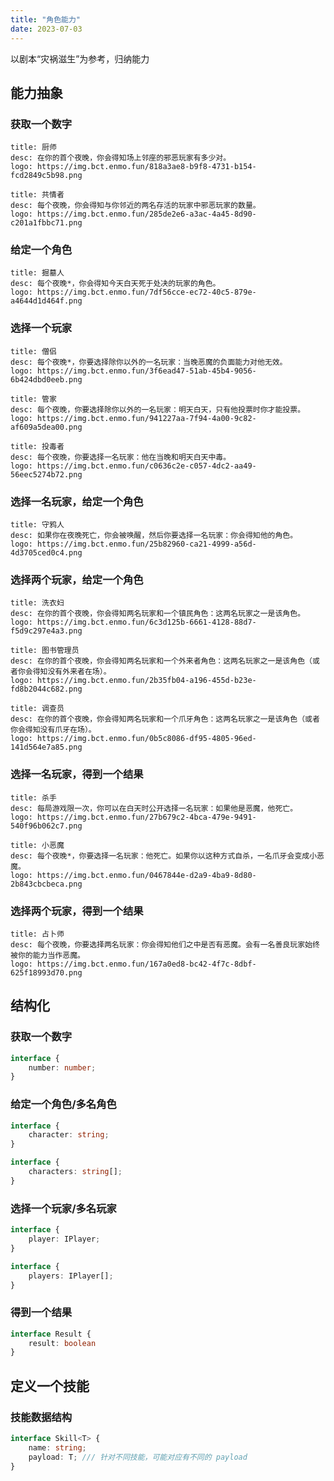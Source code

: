 ```yaml
---
title: "角色能力"
date: 2023-07-03
---
```


以剧本“灾祸滋生”为参考，归纳能力

## 能力抽象

### 获取一个数字

```card
title: 厨师
desc: 在你的首个夜晚，你会得知场上邻座的邪恶玩家有多少对。
logo: https://img.bct.enmo.fun/818a3ae8-b9f8-4731-b154-fcd2849c5b98.png
```

```card
title: 共情者
desc: 每个夜晚，你会得知与你邻近的两名存活的玩家中邪恶玩家的数量。
logo: https://img.bct.enmo.fun/285de2e6-a3ac-4a45-8d90-c201a1fbbc71.png
```

### 给定一个角色

```card
title: 掘墓人
desc: 每个夜晚*，你会得知今天白天死于处决的玩家的角色。
logo: https://img.bct.enmo.fun/7df56cce-ec72-40c5-879e-a4644d1d464f.png
```

### 选择一个玩家

```card
title: 僧侣
desc: 每个夜晚*，你要选择除你以外的一名玩家：当晚恶魔的负面能力对他无效。
logo: https://img.bct.enmo.fun/3f6ead47-51ab-45b4-9056-6b424dbd0eeb.png
```

```card
title: 管家
desc: 每个夜晚，你要选择除你以外的一名玩家：明天白天，只有他投票时你才能投票。
logo: https://img.bct.enmo.fun/941227aa-7f94-4a00-9c82-af609a5dea00.png
```

```card
title: 投毒者
desc: 每个夜晚，你要选择一名玩家：他在当晚和明天白天中毒。
logo: https://img.bct.enmo.fun/c0636c2e-c057-4dc2-aa49-56eec5274b72.png
```

### 选择一名玩家，给定一个角色

```card
title: 守鸦人
desc: 如果你在夜晚死亡，你会被唤醒，然后你要选择一名玩家：你会得知他的角色。
logo: https://img.bct.enmo.fun/25b82960-ca21-4999-a56d-4d3705ced0c4.png
```

### 选择两个玩家，给定一个角色

```card
title: 洗衣妇
desc: 在你的首个夜晚，你会得知两名玩家和一个镇民角色：这两名玩家之一是该角色。
logo: https://img.bct.enmo.fun/6c3d125b-6661-4128-88d7-f5d9c297e4a3.png
```

```card
title: 图书管理员
desc: 在你的首个夜晚，你会得知两名玩家和一个外来者角色：这两名玩家之一是该角色（或者你会得知没有外来者在场）。
logo: https://img.bct.enmo.fun/2b35fb04-a196-455d-b23e-fd8b2044c682.png
```

```card
title: 调查员
desc: 在你的首个夜晚，你会得知两名玩家和一个爪牙角色：这两名玩家之一是该角色（或者你会得知没有爪牙在场）。
logo: https://img.bct.enmo.fun/0b5c8086-df95-4805-96ed-141d564e7a85.png
```

### 选择一名玩家，得到一个结果

```card
title: 杀手
desc: 每局游戏限一次，你可以在白天时公开选择一名玩家：如果他是恶魔，他死亡。
logo: https://img.bct.enmo.fun/27b679c2-4bca-479e-9491-540f96b062c7.png
```

```card
title: 小恶魔
desc: 每个夜晚*，你要选择一名玩家：他死亡。如果你以这种方式自杀，一名爪牙会变成小恶魔。
logo: https://img.bct.enmo.fun/0467844e-d2a9-4ba9-8d80-2b843cbcbeca.png
```

### 选择两个玩家，得到一个结果

```card
title: 占卜师
desc: 每个夜晚，你要选择两名玩家：你会得知他们之中是否有恶魔。会有一名善良玩家始终被你的能力当作恶魔。
logo: https://img.bct.enmo.fun/167a0ed8-bc42-4f7c-8dbf-625f18993d70.png
```

## 结构化

### 获取一个数字

```ts
interface {
    number: number;
}
```

### 给定一个角色/多名角色

```ts
interface {
    character: string;
}

interface {
    characters: string[];
}
```

### 选择一个玩家/多名玩家

```ts
interface {
    player: IPlayer;
}

interface {
    players: IPlayer[];
}
```

### 得到一个结果

```ts
interface Result {
    result: boolean
}
```

## 定义一个技能

### 技能数据结构

```ts
interface Skill<T> {
    name: string;
    payload: T; /// 针对不同技能，可能对应有不同的 payload
}
```